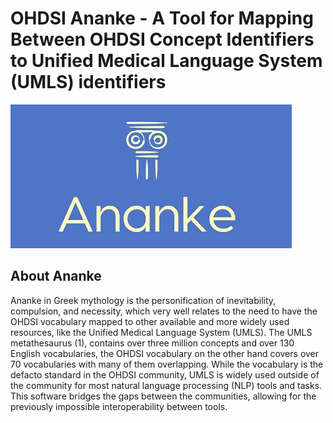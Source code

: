 # OHDSI Ananke - A Tool for Mapping Between OHDSI Concept Identifiers to Unified Medical Language System (UMLS) identifiers
![Alt text](www/ananke_logo_s.jpg?raw=true "Ananke Logo")
## About Ananke
Ananke in Greek mythology is the personification of inevitability, compulsion, and necessity, which very well relates to the need to have the OHDSI vocabulary mapped to other available and more widely used resources, like the Unified Medical Language System (UMLS). The UMLS metathesaurus (1), contains over three million concepts and over 130 English vocabularies, the OHDSI vocabulary on the other hand covers over 70 vocabularies with many of them overlapping. While the vocabulary is the defacto standard in the OHDSI community, UMLS is widely used outside of the community for most natural language processing (NLP) tools and tasks. This software  bridges the gaps between the communities, allowing for the previously impossible interoperability between tools.